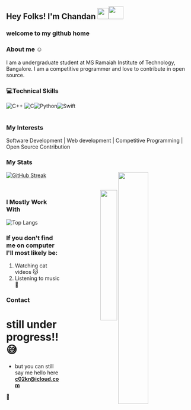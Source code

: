 ## Hey Folks! I'm Chandan   <img src="https://raw.githubusercontent.com/MartinHeinz/MartinHeinz/master/wave.gif" width="30px"><img src="https://media.giphy.com/media/tJU72w9lPzUPe/giphy.gif" width="40" height="35"></h1>
### welcome to my github home
### About me    ☺️
I am a undergraduate student at MS Ramaiah Institute of Technology, Bangalore. I am a competitive programmer and love to contribute in  open source.



### :computer:Technical Skills
<img alt="C++" src="https://img.shields.io/badge/c++-%2300599C.svg?style=for-the-badge&logo=c%2B%2B&logoColor=white"/>
<img alt="C" src="https://img.shields.io/badge/c-%2300599C.svg?style=for-the-badge&logo=c&logoColor=white"/><img alt="Python" src="https://img.shields.io/badge/python-%2314354C.svg?style=for-the-badge&logo=python&logoColor=white"/><img alt="Swift" src="https://img.shields.io/badge/swift-%23FA7343.svg?style=for-the-badge&logo=swift&logoColor=white"/>

<br />
<br />

### My Interests

Software Development | Web development | Competitive Programming | Open Source Contribution


### My Stats
[![GitHub Streak](http://github-readme-streak-stats.herokuapp.com?user=c02kr&theme=graywhite&background=000000&border=DDD9D6&stroke=FFFCFD&ring=F8FF02&fire=FF6E0F&currStreakNum=FEFFF9&sideNums=FFFFFF&currStreakLabel=FFCD9B&sideLabels=FFFFFF&dates=5B3BDD)](https://git.io/streak-stats)<img  src="https://github-readme-stats.vercel.app/api?username=c02kr&show_icons=true&hide_border=true&theme=dark" width="40%" align="right" >

<br>
<div align="right">
<img  src="https://visitor-badge.laobi.icu/badge?page_id=c02kr.c02kr" width="30%" align="right" >

</div>
<!-- ![My  Github status](https://github-readme-stats.vercel.app/api?username=c02kr&count_private=true&show_icons=true&theme=radical) -->


### I Mostly Work With

![Top Langs](https://github-readme-stats.vercel.app/api/top-langs/?username=c02kr&show_icons=true&theme=radical)

### If you don't find me on computer I'll most likely be:
1. Watching cat videos 😽
2. Listening to music 🎵


### Contact

# still  under progress!!😅

- but you can still say me hello here **c02kr@icloud.com**

🤟
